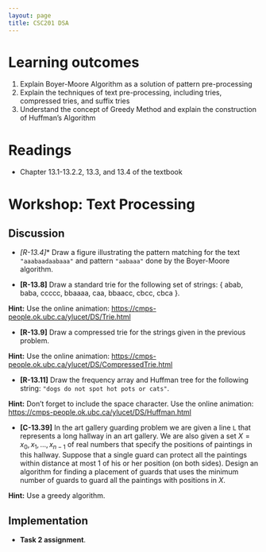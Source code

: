 ```yaml
---
layout: page
title: CSC201 DSA
---
```


# Learning outcomes
1.   Explain Boyer-Moore Algorithm as a solution of pattern pre-processing
2.   Explain the techniques of text pre-processing, including tries, compressed tries, and suffix tries
3.   Understand the concept of Greedy Method and explain the construction of Huffman’s Algorithm



# Readings

*   Chapter 13.1-13.2.2, 13.3, and 13.4 of the textbook



# Workshop: Text Processing

## Discussion

*   **[R-13.4*]** Draw a figure illustrating the pattern matching for the text `"aaabaadaabaaa"` and pattern `"aabaaa"` done by the Boyer-Moore algorithm.



*   **[R-13.8]** Draw a standard trie for the following set of strings: 
    { abab, baba, ccccc, bbaaaa, caa, bbaacc, cbcc, cbca }.

**Hint:** Use the online animation: <https://cmps-people.ok.ubc.ca/ylucet/DS/Trie.html>



*   **[R-13.9]** Draw a compressed trie for the strings given in the previous problem.

**Hint:** Use the online animation: <https://cmps-people.ok.ubc.ca/ylucet/DS/CompressedTrie.html>



*   **[R-13.11]** Draw the frequency array and Huffman tree for the following string: `"dogs do not spot hot pots or cats"`.

**Hint:** Don’t forget to include the space character. Use the online animation: <https://cmps-people.ok.ubc.ca/ylucet/DS/Huffman.html>



*   **[C-13.39]** In the art gallery guarding problem we are given a line `L` that represents a long hallway in an art gallery. We are also given a set $X = {x_0,x_1, . . . ,x_{n−1}}$ of real numbers that specify the positions of paintings in this hallway. Suppose that a single guard can protect all the paintings within distance at most 1 of his or her position (on both sides). Design an algorithm for finding a placement of guards that uses the minimum number of guards to guard all the paintings with positions in $X$.

**Hint:** Use a greedy algorithm.



## Implementation

* **Task 2 assignment**.

